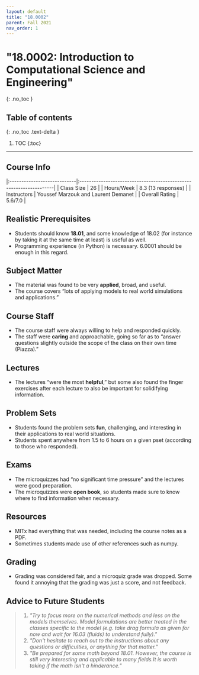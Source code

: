```yaml
---
layout: default
title: "18.0002"
parent: Fall 2021
nav_order: 1
---
```


# "18.0002: Introduction to Computational Science and Engineering"
{: .no_toc }

## Table of contents
{: .no_toc .text-delta }

1. TOC
{:toc}

---

## Course Info

|:----------------------------|:-------------------------------------------------------------------|
| Class Size    		| 26                                                     		|
| Hours/Week        	| 8.3 (13  responses)                                          	| 
| Instructors         	| Youssef Marzouk and Laurent Demanet                 |
| Overall Rating	| 5.6/7.0						|

## Realistic Prerequisites
* Students should know **18.01**, and some knowledge of 18.02 (for instance by taking it at the same time at least) is useful as well.
* Programming experience (in Python) is necessary. 6.0001 should be enough in this regard.

## Subject Matter
* The material was found to be very **applied**, broad, and useful.
* The course covers “lots of applying models to real world simulations and applications.”

## Course Staff
* The course staff were always willing to help and responded quickly.
* The staff were **caring** and approachable, going so far as to “answer questions slightly outside the scope of the class on their own time (Piazza).”

## Lectures
* The lectures “were the most **helpful**,” but some also found the finger exercises after each lecture to also be important for solidifying information.

## Problem Sets
* Students found the problem sets **fun**, challenging, and interesting in their applications to real world situations.
* Students spent anywhere from 1.5 to 6 hours on a given pset (according to those who responded).

## Exams
* The microquizzes had “no significant time pressure” and the lectures were good preparation.
* The microquizzes were **open book**, so students made sure to know where to find information when necessary.

## Resources
* MITx had everything that was needed, including the course notes as a PDF.
* Sometimes students made use of other references such as numpy.

## Grading
* Grading was considered fair, and a microquiz grade was dropped. Some found it annoying that the grading was just a score, and not feedback.

## Advice to Future Students
> 1. *"Try to focus more on the numerical methods and less on the models themselves. Model formulations are better treated in the classes specific to the model (e.g. take drag formula as given for now and wait for 16.03 (fluids) to understand fully)."* 
> 2. *"Don't hesitate to reach out to the instructions about any questions or difficulties, or anything for that matter."*
> 3. *"Be prepared for some math beyond 18.01. However, the course is still very interesting and applicable to many fields.It is worth taking if the math isn't a hinderance."*
